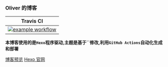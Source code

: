 ### Oliver 的博客

|                                                                                                            Travis CI                                                                                                            |
| :-----------------------------------------------------------------------------------------------------------------------------------------------------------------------------------------------------------------------------: |
| [![example workflow](https://github.com/jsliweijun/jsliweijun.github.io/actions/workflows/deploy.yml/badge.svg?branch=dev)](https://github.com/jsliweijun/jsliweijun.github.io/actions/workflows/deploy.yml?query=branch%3Adev) |

**本博客使用的是`Hexo`程序驱动,主题是基于``修改,利用`GitHub Actions`自动化生成和部署**

[博客预览](https://jsliweijun.top)
[Hexo 官网](https://hexo.io)
